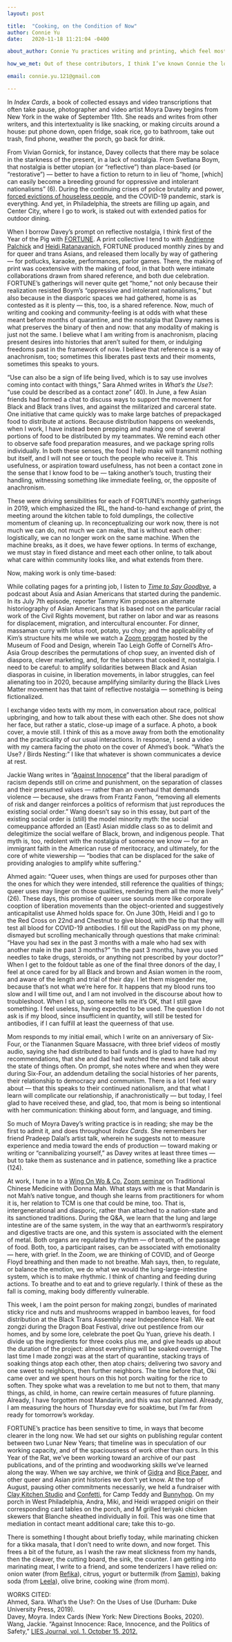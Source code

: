 ```yaml
---
layout: post

title:  "Cooking, on the Condition of Now"
author: Connie Yu
date:   2020-11-18 11:21:04 -0400

about_author: Connie Yu practices writing and printing, which feel most energetic when collaborative. They are trying to put less weight on what makes sense. In the course of waiting and writing for this project, they have been more attuned to conflicts of interest - in wage work, in organizing, in the kitchen, and in grant-based work, as Heather speaks to. Thank you for identifying the caution, and carrying on as redress. Highlights (October/November 2020) - snow fungus and pear soup, pastitsio, lemongrass-braised bluefish, bulurgiones with shiitake consomme, Andra's black sesame panna cotta. Tools of late - mortar and pestle, Kiwi knife, quads, the porch, alone time, repetition. Learning about - blockchain, TCM, mushrooms, shanzhai economies. <br><br><a href=https://connieyu.one/ target='blank'>connieyu.one</a> 

how_we_met: Out of these contributors, I think I’ve known Connie the longest. We went to school together, and since then I’ve admired their quiet ferocity and intense intelligence and kindness. Connie was one of the first people I videochatted with in the pandemic, in March—along with mutual friends, we worked on the New York Times Sunday crossword.

email: connie.yu.121@gmail.com

---
```


In *Index Cards*, a book of collected essays and video transcriptions that often take pause, photographer and video artist Moyra Davey begins from New York in the wake of September 11th. She reads and writes from other writers, and this intertextuality is like snacking, or making circuits around a house: put phone down, open fridge, soak rice, go to bathroom, take out trash, find phone, weather the porch, go back for drink.
 
From Vivian Gornick, for instance, Davey collects that there may be solace in the starkness of the present, in a lack of nostalgia. From Svetlana Boym, that nostalgia is better utopian (or “reflective”) than place-based (or “restorative”) — better to have a fiction to return to in lieu of “home, [which] can easily become a breeding ground for oppressive and intolerant nationalisms” (6). During the continuing crises of police brutality and power, <a href="https://philadelphiahousingaction.info/our-demands/" target="_blank">forced evictions of houseless people</a>, and the COVID-19 pandemic, stark is everything. And yet, in Philadelphia, the streets are filling up again, and Center City, where I go to work, is staked out with extended patios for outdoor dining.
 
When I borrow Davey’s prompt on reflective nostalgia, I think first of the Year of the Pig with <a href="https://www.instagram.com/manyfortunes/?hl=en" target="_blank?">FORTUNE</a>. A print collective I tend to with <a href="https://apalchick.com/" target="_blank">Andrienne Palchick</a> and <a href="https://heidiratanavanich.com/" target="_blank?">Heidi Ratanavanich</a>, FORTUNE produced monthly zines by and for queer and trans Asians, and released them locally by way of gathering — for potlucks, karaoke, performances, parlor games. There, the making of print was coextensive with the making of food, in that both were intimate collaborations drawn from shared reference, and both due celebration. FORTUNE’s gatherings will never quite get “home,” not only because their realization resisted Boym’s “oppressive and intolerant nationalisms,” but also because in the diasporic spaces we had gathered, home is as contested as it is plenty — this, too, is a shared reference. Now, much of writing and cooking and community-feeling is at odds with what these meant before months of quarantine, and the nostalgia that Davey names is what preserves the binary of then and now: that any modality of making is just not the same. I believe what I am writing from is anachronism, placing present desires into histories that aren’t suited for them, or indulging freedoms past in the framework of now. I believe that reference is a way of anachronism, too; sometimes this liberates past texts and their moments, sometimes this speaks to yours.
 
“Use can also be a sign of life being lived, which is to say use involves coming into contact with things,” Sara Ahmed writes in *What’s the Use?*: “use could be described as a contact zone” (40). In June, a few Asian friends had formed a chat to discuss ways to support the movement for Black and Black trans lives, and against the militarized and carceral state. One initiative that came quickly was to make large batches of prepackaged food to distribute at actions. Because distribution happens on weekends, when I work, I have instead been prepping and making one of several portions of food to be distributed by my teammates. We remind each other to observe safe food preparation measures, and we package spring rolls individually. In both these senses, the food I help make will transmit nothing but itself, and I will not see or touch the people who receive it. This usefulness, or aspiration toward usefulness, has not been a contact zone in the sense that I know food to be — taking another’s touch, trusting their handling, witnessing something like immediate feeling, or, the opposite of anachronism.
 
These were driving sensibilities for each of FORTUNE’s monthly gatherings in 2019, which emphasized the IRL, the hand-to-hand exchange of print, the meeting around the kitchen table to fold dumplings, the collective momentum of cleaning up. In reconceptualizing our work now, there is not much we can do, not much we can make, that is without each other: logistically, we can no longer work on the same machine. When the machine breaks, as it does, we have fewer options. In terms of exchange, we must stay in fixed distance and meet each other online, to talk about what care within community looks like, and what extends from there.
 
Now, making work is only time-based:
 
While collating pages for a printing job, I listen to *<a href="https://www.stitcher.com/podcast/time-to-say-goodbye" target="_blank">Time to Say Goodbye</a>*, a podcast about Asia and Asian Americans that started during the pandemic. In its July 7th episode, reporter Tammy Kim proposes an alternate historiography of Asian Americans that is based not on the particular racial work of the Civil Rights movement, but rather on labor and war as reasons for displacement, migration, and intercultural encounter. For dinner, massaman curry with lotus root, potato, yu choy; and the applicability of Kim’s structure hits me while we watch a <a href="https://www.mofad.org/events/2020/0820/chopsueysupperclub" target="_blank">Zoom program</a> hosted by the Museum of Food and Design, wherein Tao Leigh Goffe of Cornell’s Afro-Asia Group describes the permutations of chop suey, an invented dish of diaspora, clever marketing, and, for the laborers that cooked it, nostalgia. I need to be careful: to amplify solidarities between Black and Asian diasporas in cuisine, in liberation movements, in labor struggles, can feel alienating too in 2020, because amplifying similarity during the Black Lives Matter movement has that taint of reflective nostalgia — something is being fictionalized.
 
I exchange video texts with my mom, in conversation about race, political upbringing, and how to talk about these with each other. She does not show her face, but rather a static, close-up image of a surface. A photo, a book cover, a movie still. I think of this as a move away from both the emotionality and the practicality of our usual interactions. In response, I send a video with my camera facing the photo on the cover of Ahmed’s book. “What’s the Use? / Birds Nesting:” I like that whatever is shown communicates a device at rest.
 
Jackie Wang writes in “<a href="https://www.liesjournal.net/volume1-10-againstinnocence.html" target="_blank">Against Innocence</a>” that the liberal paradigm of racism depends still on crime and punishment, on the separation of classes and their presumed values — rather than an overhaul that demands violence — because, she draws from Frantz Fanon, “removing all elements of risk and danger reinforces a politics of reformism that just reproduces the existing social order.” Wang doesn’t say so in this essay, but part of the existing social order is (still) the model minority myth: the social comeuppance afforded an (East) Asian middle class so as to delimit and delegitimize the social welfare of Black, brown, and indigenous people. That myth is, too, redolent with the nostalgia of someone we know — for an immigrant faith in the American ruse of meritocracy, and ultimately, for the core of white viewership — “bodies that can be displaced for the sake of providing analogies to amplify white suffering.”
 
Ahmed again: “Queer uses, when things are used for purposes other than the ones for which they were intended, still reference the qualities of things; queer uses may linger on those qualities, rendering them all the more lively” (26). These days, this promise of queer use sounds more like corporate cooption of liberation movements than the object-oriented and suggestively anticapitalist use Ahmed holds space for. On June 30th, Heidi and I go to the Red Cross on 22nd and Chestnut to give blood, with the tip that they will test all blood for COVID-19 antibodies. I fill out the RapidPass on my phone, dismayed but scrolling mechanically through questions that make criminal: “Have you had sex in the past 3 months with a male who had sex with another male in the past 3 months?” “In the past 3 months, have you used needles to take drugs, steroids, or anything not prescribed by your doctor?” When I get to the foldout table as one of the final three donors of the day, I feel at once cared for by all Black and brown and Asian women in the room, and aware of the length and trial of their day. I let them misgender me, because that’s not what we’re here for. It happens that my blood runs too slow and I will time out, and I am not involved in the discourse about how to troubleshoot. When I sit up, someone tells me it’s OK, that I still gave something. I feel useless, having expected to be used. The question I do not ask is if my blood, since insufficient in quantity, will still be tested for antibodies, if I can fulfill at least the queerness of that use.
 
Mom responds to my initial email, which I write on an anniversary of Six-Four, or the Tiananmen Square Massacre, with three brief videos of mostly audio, saying she had distributed to bail funds and is glad to have had my recommendations, that she and dad had watched the news and talk about the state of things often. On prompt, she notes where and when they were during Six-Four, an addendum detailing the social histories of her parents, their relationship to democracy and communism. There is a lot I feel wary about — that this speaks to their continued nationalism, and that what I learn will complicate our relationship, if anachronistically — but today, I feel glad to have received these, and glad, too, that mom is being so intentional with her communication: thinking about form, and language, and timing.
 
So much of Moyra Davey’s writing practice is in reading; she may be the first to admit it, and does throughout *Index Cards*. She remembers her friend Pradeep Dalal’s artist talk, wherein he suggests not to measure experience and media toward the ends of production — toward making or writing or “cannibalizing yourself,” as Davey writes at least three times — but to take them as sustenance and in patience, something like a practice (124).
 
At work, I tune in to a <a href="https://www.wingonwoand.co/" target="_blank">Wing On Wo & Co.</a> <a href="https://www.youtube.com/watch?v=85mMmDojSFM&feature=youtu.be&fbclid=IwAR20HOPIU-w1B-6rSm7SRup1UEYHaqyqVgZr2kjsc0GJlEbQS7_QA4DvVtk" target="_blank">Zoom seminar</a> on Traditional Chinese Medicine with Donna Mah. What stays with me is that Mandarin is not Mah’s native tongue, and though she learns from practitioners for whom it is, her relation to TCM is one that could be mine, too. That is, intergenerational and diasporic, rather than attached to a nation-state and its sanctioned traditions. During the Q&A, we learn that the lung and large intestine are of the same system, in the way that an earthworm’s respiratory and digestive tracts are one, and this system is associated with the element of metal. Both organs are regulated by rhythm — of breath, of the passage of food. Both, too, a participant raises, can be associated with emotionality — here, with grief. In the Zoom, we are thinking of COVID, and of George Floyd breathing and then made to not breathe. Mah says, then, to regulate, or balance the emotion, we do what we would the lung-large-intestine system, which is to make rhythmic. I think of chanting and feeding during actions. To breathe and to eat and to grieve regularly. I think of these as the fall is coming, making body differently vulnerable.
 
This week, I am the point person for making zongzi, bundles of marinated sticky rice and nuts and mushrooms wrapped in bamboo leaves, for food distribution at the Black Trans Assembly near Independence Hall. We eat zongzi during the Dragon Boat Festival, drive out pestilence from our homes, and by some lore, celebrate the poet Qu Yuan, grieve his death. I divide up the ingredients for three cooks plus me, and give heads up about the duration of the project: almost everything will be soaked overnight. The last time I made zongzi was at the start of quarantine, stacking trays of soaking things atop each other, then atop chairs; delivering two savory and one sweet to neighbors, then further neighbors. The time before that, Oki came over and we spent hours on this hot porch waiting for the rice to soften. They spoke what was a revelation to me but not to them, that many things, as child, in home, can rewire certain measures of future planning. Already, I have forgotten most Mandarin, and this was not planned. Already, I am measuring the hours of Thursday eve for soaktime, but I’m far from ready for tomorrow’s workday.
 
FORTUNE’s practice has been sensitive to time, in ways that become clearer in the long now. We had set our sights on publishing regular content between two Lunar New Years; that timeline was in speculation of our working capacity, and of the spaciousness of work other than ours. In this Year of the Rat, we’ve been working toward an archive of our past publications, and of the printing and woodworking skills we’ve learned along the way. When we say archive, we think of <a href="https://densho.org/gidra-now-available-online/" target="_blank">Gidra</a> and <a href="https://wilcoxarchives.org/repositories/2/archival_objects/3828" target="_blank">Rice Paper</a>, and other queer and Asian print histories we don’t yet know. At the top of August, pausing other commitments necessarily, we held a fundraiser with <a href='claykitchenstudio.com/' target="_blank">Clay Kitchen Studio</a> and <a href='www.jeremiahfjordan.com'>Confetti</a>, for Camp Teddy and <a href="https://www.instagram.com/bunnyhopphl/?hl=en" target="_blank">Bunnyhop</a>. On my porch in West Philadelphia, Andra, Miki, and Heidi wrapped onigiri on their corresponding card tables on the porch, and M grilled teriyaki chicken skewers that Blanche sheathed individually in foil. This was one time that mediation in contact meant additional care; take this to-go.
 
There is something I thought about briefly today, while marinating chicken for a tikka masala, that I don’t need to write down, and now forget. This frees a bit of the future, as I wash the raw meat slickness from my hands, then the cleaver, the cutting board, the sink, the counter. I am getting into marinating meat, I write to a friend, and some tenderizers I have relied on: onion water (from <a href="https://www.youtube.com/channel/UCONn3cHs5mqgCMqf_a4fcSg" target="_blank">Refika</a>), citrus, yogurt or buttermilk (from <a href="ciaosamin.com/" target="_blank">Samin</a>), baking soda (from <a href="leelapunyaratabandhu.com/" target="_blank">Leela</a>), olive brine, cooking wine (from mom).

WORKS CITED:\
Ahmed, Sara. What’s the Use?: On the Uses of Use (Durham: Duke University Press, 2019).\
Davey, Moyra. Index Cards (New York: New Directions Books, 2020).\
Wang, Jackie. “Against Innocence: Race, Innocence, and the Politics of Safety,” <a href='https://www.liesjournal.net/volume1-10-againstinnocence.html' target="_blank">LIES Journal, vol. 1. October 15, 2012.</a>